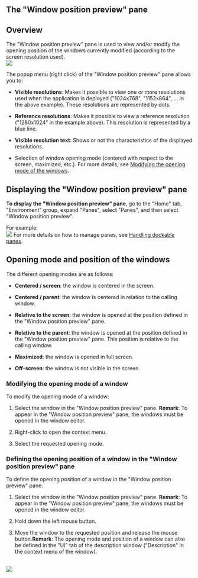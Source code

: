


## The "Window position preview" pane
			



<a name="NOTE1"></a>
<a name="NOTE1_1"></a>


## Overview
<a name="overview_ELTTEXTE000137"></a>
The "Window position preview" pane is used to view and/or modify the opening position of the windows currently modified (according to the screen resolution used).<br>![](https://doc.pcsoft.fr/en-US/images/image.awp?langid=3&name=FenApercuPosition.gif)


The popup menu (right click) of the "Window position preview" pane allows you to:

- **Visible resolutions**: Makes it possible to view one or more resolutions used when the application is deployed ("1024x768", "1152x864", ... in the above example). These resolutions are represented by dots.

- **Reference resolutions**: Makes it possible to view a reference resolution ("1280x1024" in the example above). This resolution is represented by a blue line.

- **Visible resolution text**: Shows or not the characteristics of the displayed resolutions.

- Selection of window opening mode (centered with respect to the screen, maximized, etc.). For more details, see [Modifying the opening mode of the windows](#NOTE3_1).




<a name="NOTE2"></a>
<a name="NOTE2_1"></a>


## Displaying the "Window position preview" pane
<a name="displaying_the_window_position_preview_pane_ELTTEXTE000161"></a>
**To display the "Window position preview" pane**, go to the "Home" tab, "Environment" group, expand "Panes", select "Panes", and then select "Window position preview".

For example:<br>![](https://doc.pcsoft.fr/en-US/images/image.awp?langid=3&name=ApercuPositionDansWinDev.gif&type=thumb)
 For more details on how to manage panes, see [Handling dockable panes](../Editeurs/2027001.md).

<a name="NOTE3"></a>
<a name="NOTE3_1"></a>


## Opening mode and position of the windows
<a name="opening_mode_and_position_the_windows_ELTTEXTE000185"></a>
The different opening modes are as follows:

- **Centered / screen**: the window is centered in the screen.

- **Centered / parent**: the window is centered in relation to the calling window.

- **Relative to the screen**: the window is opened at the position defined in the "Window position preview" pane.

- **Relative to the parent**: the window is opened at the position defined in the "Window position preview" pane. This position is relative to the calling window.

- **Maximized**: the window is opened in full screen.

- **Off-screen**: the window is not visible in the screen.



<a name="NOTE3_2"></a>


### Modifying the opening mode of a window
<a name="modifying_the_opening_mode_window_ELTPARAGRAPHE000067"></a>

To modify the opening mode of a window:

1. Select the window in the "Window position preview" pane.
	**Remark**: To appear in the "Window position preview" pane, the windows must be opened in the window editor.

2. Right-click to open the context menu.

3. Select the requested opening mode.



<a name="NOTE3_3"></a>


### Defining the opening position of a window in the "Window position preview" pane
<a name="defining_the_opening_position_window_the_window_position_preview_pane_ELTPARAGRAPHE000080"></a>

To define the opening position of a window in the "Window position preview" pane:

1. Select the window in the "Window position preview" pane.
	**Remark**: To appear in the "Window position preview" pane, the windows must be opened in the window editor.

2. Hold down the left mouse button.

3. Move the window to the requested position and release the mouse button.**Remark**: The opening mode and position of a window can also be defined in the "UI" tab of the description window ("Description" in the context menu of the window).

<br>![](https://doc.pcsoft.fr/en-US/images/image.awp?langid=3&name=TaillePositionFen.gif)



